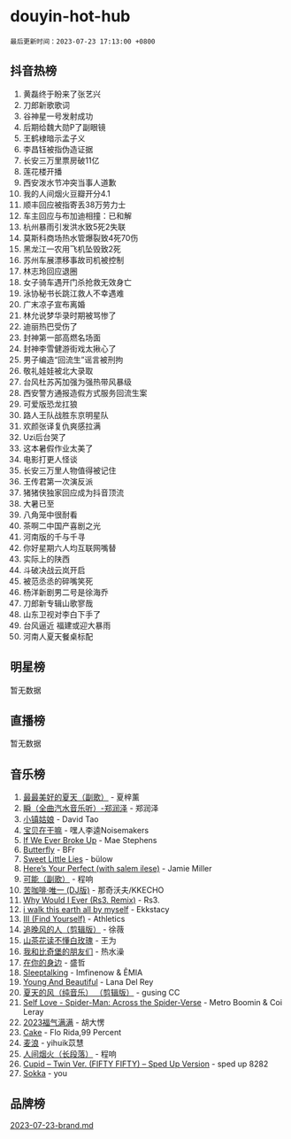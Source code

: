 # douyin-hot-hub

`最后更新时间：2023-07-23 17:13:00 +0800`

## 抖音热榜

1. 黄磊终于盼来了张艺兴
1. 刀郎新歌歌词
1. 谷神星一号发射成功
1. 后期给魏大勋P了副眼镜
1. 王鹤棣暗示孟子义
1. 李昌钰被指伪造证据
1. 长安三万里票房破11亿
1. 莲花楼开播
1. 西安泼水节冲突当事人道歉
1. 我的人间烟火豆瓣开分4.1
1. 顺丰回应被指寄丢38万劳力士
1. 车主回应与布加迪相撞：已和解
1. 杭州暴雨引发洪水致5死2失联
1. 莫斯科商场热水管爆裂致4死70伤
1. 黑龙江一农用飞机坠毁致2死
1. 苏州车展漂移事故司机被控制
1. 林志玲回应退圈
1. 女子骑车遇开门杀抢救无效身亡
1. 泳协秘书长跳江救人不幸遇难
1. 广末凉子宣布离婚
1. 林允说梦华录时期被骂惨了
1. 迪丽热巴受伤了
1. 封神第一部高燃名场面
1. 封神李雪健游街戏太揪心了
1. 男子编造“回流生”谣言被刑拘
1. 敬礼娃娃被北大录取
1. 台风杜苏芮加强为强热带风暴级
1. 西安警方通报造假方式服务回流生案
1. 可爱版恐龙扛狼
1. 路人王队战胜东京明星队
1. 欢颜张译复仇爽感拉满
1. Uzi后台哭了
1. 这本暑假作业太美了
1. 电影打更人怪谈
1. 长安三万里人物值得被记住
1. 王传君第一次演反派
1. 猪猪侠独家回应成为抖音顶流
1. 大暑已至
1. 八角笼中很耐看
1. 茶啊二中国产喜剧之光
1. 河南版的千与千寻
1. 你好星期六人均互联网嘴替
1. 实际上的陕西
1. 斗破决战云岚开启
1. 被范丞丞的碎嘴笑死
1. 杨洋新剧男二号是徐海乔
1. 刀郎新专辑山歌寥哉
1. 山东卫视对李白下手了
1. 台风逼近 福建或迎大暴雨
1. 河南人夏天餐桌标配

## 明星榜

暂无数据

## 直播榜

暂无数据

## 音乐榜

1. [最最美好的夏天（副歌）](https://sf6-cdn-tos.douyinstatic.com/obj/tos-cn-ve-2774/o4FMghDLZkPIkCutdrsXlbTHcaZztBfeCp9AFS) - 夏梓薰
1. [瞬（全曲汽水音乐听）-郑润泽](https://sf6-cdn-tos.douyinstatic.com/obj/tos-cn-ve-2774/o4Vb9eJZClCZTnRQYy0BRSeHGrDtrkrQgIBvQt) - 郑润泽
1. [小镇姑娘](https://sf3-cdn-tos.douyinstatic.com/obj/tos-cn-ve-2774/1ee4fa49917d4e9e8f06512cc6e778d9) - David Tao
1. [宝贝在干嘛](https://sf6-cdn-tos.douyinstatic.com/obj/tos-cn-ve-2774/okW4hBCfJI5B2ZEgTCtikhMW7IafzNrBQIYkpJ) - 嘿人李逵Noisemakers
1. [If We Ever Broke Up](https://sf3-cdn-tos.douyinstatic.com/obj/tos-cn-ve-2774/o8onj5HDk0ImtBmO0URBfeyCDXQJMYkQ1gb8Zy) - Mae Stephens
1. [Butterfly](https://sf6-cdn-tos.douyinstatic.com/obj/tos-cn-ve-2774/oIw3zNLcWhUhUDWqtQxQfAx6IXsSBzbyCg7CM0) - BFr
1. [Sweet Little Lies](https://sf3-cdn-tos.douyinstatic.com/obj/tos-cn-ve-2774/cebdd23e942a452c84c197b17c22ac7a) - bülow
1. [Here’s Your Perfect (with salem ilese)](https://sf6-cdn-tos.douyinstatic.com/obj/tos-cn-ve-2774/076b1576c6c546598f803fe53da388a7) - Jamie Miller
1. [可能（副歌）](https://sf6-cdn-tos.douyinstatic.com/obj/tos-cn-ve-2774/cde1731888894259b333569393c2fb51) - 程响
1. [苦咖啡·唯一 (DJ版)](https://sf6-cdn-tos.douyinstatic.com/obj/tos-cn-ve-2774/oohZWXUzNXlh9bzpBgNUfJCQHGILwWgDBaejQt) - 那奇沃夫/KKECHO
1. [Why Would I Ever (Rs3. Remix)](https://sf6-cdn-tos.douyinstatic.com/obj/tos-cn-ve-2774/oQNX0xZhO8IXeCRjCJQUZzkfQNLi2ItDAzEBgz) - Rs3.
1. [i walk this earth all by myself](https://sf6-cdn-tos.douyinstatic.com/obj/tos-cn-ve-2774/c751e38547b548b389ff6e1b9203b1de) - Ekkstacy
1. [III (Find Yourself)](https://sf3-cdn-tos.douyinstatic.com/obj/tos-cn-ve-2774/3b9e482a6da74de29fd5e2440e4373b4) - Athletics
1. [追晚风的人（剪辑版）](https://sf3-cdn-tos.douyinstatic.com/obj/tos-cn-ve-2774/560835060af84ac29cd5c12e2a98f7eb) - 徐薇
1. [山茶花读不懂白玫瑰](https://sf3-cdn-tos.douyinstatic.com/obj/tos-cn-ve-2774/osfn8B7DktrRHEPJgPCfDbw7QDQEkwC16BxZg9) - 王为
1. [我和比奇堡的朋友们](https://sf6-cdn-tos.douyinstatic.com/obj/tos-cn-ve-2774/f0505db981ea4a6d91453a15924a82aa) - 热水澡
1. [在你的身边](https://sf3-cdn-tos.douyinstatic.com/obj/tos-cn-ve-2774/9dce2ee6c9f84c17a6d68458730d7ae8) - 盛哲
1. [Sleeptalking](https://sf3-cdn-tos.douyinstatic.com/obj/tos-cn-ve-2774/f23bc60230804ede98a163e1926e0857) - Imfinenow & ÊMIA
1. [Young And Beautiful](https://sf3-cdn-tos.douyinstatic.com/obj/tos-cn-ve-2774/3ca6987c98c947768abb9cce3ee5530c) - Lana Del Rey
1. [夏天的风（纯音乐） （剪辑版）](https://sf3-cdn-tos.douyinstatic.com/obj/tos-cn-ve-2774/oUzLjBZZFQAoNRmGokEeD5zfQCObp6UeFAnTa6) - gusing CC
1. [Self Love - Spider-Man: Across the Spider-Verse](https://sf3-cdn-tos.douyinstatic.com/obj/tos-cn-ve-2774/o8YzagIFYnO2FNIznDQzpeeLfrdCVAbYDDaLoS) - Metro Boomin & Coi Leray
1. [2023福气满满](https://sf6-cdn-tos.douyinstatic.com/obj/tos-cn-ve-2774/ocebsi6kbCVkBMAcDJkqdZpBQMubYSQetK2gQn) - 胡大愣
1. [Cake](https://sf6-cdn-tos.douyinstatic.com/obj/tos-cn-ve-2774/3545db16eba4434c853ab891b2b752af) - Flo Rida,99 Percent
1. [麦浪](https://sf6-cdn-tos.douyinstatic.com/obj/tos-cn-ve-2774/872ff36b718445c6a3882ba18b546970) - yihuik苡慧
1. [人间烟火（长段落）](https://sf3-cdn-tos.douyinstatic.com/obj/tos-cn-ve-2774/eeb7f9f284d74db097f8341ace44bfa2) - 程响
1. [Cupid – Twin Ver. (FIFTY FIFTY) – Sped Up Version](https://sf3-cdn-tos.douyinstatic.com/obj/tos-cn-ve-2774/oMonQQ6t8nCfUnw44y8XBZkJytCgEBtWYebB2D) - sped up 8282
1. [Sokka](https://sf6-cdn-tos.douyinstatic.com/obj/tos-cn-ve-2774/b9c3e305c0474c898ce221c7aa498547) - you

## 品牌榜

[2023-07-23-brand.md](2023-07-23-brand.md)
